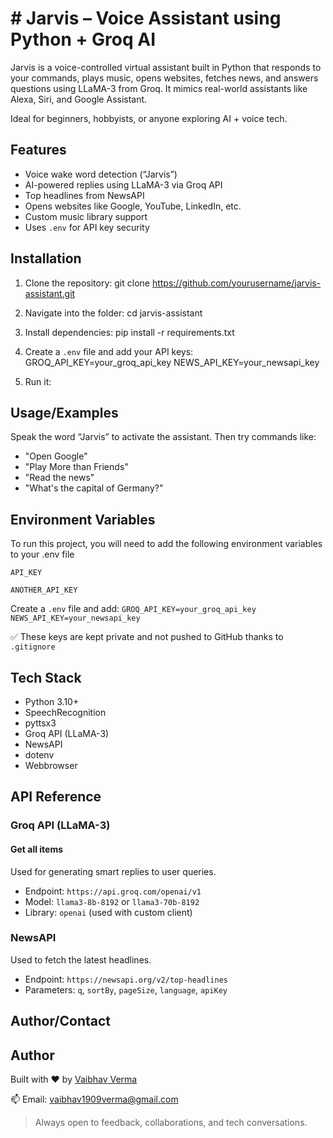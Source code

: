 
# # Jarvis – Voice Assistant using Python + Groq AI

Jarvis is a voice-controlled virtual assistant built in Python that responds to your commands, plays music, opens websites, fetches news, and answers questions using LLaMA-3 from Groq. It mimics real-world assistants like Alexa, Siri, and Google Assistant.

Ideal for beginners, hobbyists, or anyone exploring AI + voice tech.



## Features

- Voice wake word detection (“Jarvis”)
- AI-powered replies using LLaMA-3 via Groq API
- Top headlines from NewsAPI
- Opens websites like Google, YouTube, LinkedIn, etc.
- Custom music library support
- Uses `.env` for API key security


## Installation

1. Clone the repository:
git clone https://github.com/yourusername/jarvis-assistant.git

2. Navigate into the folder:
cd jarvis-assistant

3. Install dependencies:
pip install -r requirements.txt

4. Create a `.env` file and add your API keys:
GROQ_API_KEY=your_groq_api_key
NEWS_API_KEY=your_newsapi_key

5. Run it:


    
## Usage/Examples

Speak the word “Jarvis” to activate the assistant. Then try commands like:

- "Open Google"
- "Play More than Friends"
- "Read the news"
- "What's the capital of Germany?"

## Environment Variables

To run this project, you will need to add the following environment variables to your .env file

`API_KEY`

`ANOTHER_API_KEY`

Create a `.env` file and add:
`GROQ_API_KEY=your_groq_api_key`
`NEWS_API_KEY=your_newsapi_key`

✅ These keys are kept private and not pushed to GitHub thanks to `.gitignore`

## Tech Stack 

- Python 3.10+
- SpeechRecognition
- pyttsx3
- Groq API (LLaMA-3)
- NewsAPI
- dotenv
- Webbrowser

## API Reference

### Groq API (LLaMA-3)

#### Get all items

Used for generating smart replies to user queries.

- Endpoint: `https://api.groq.com/openai/v1`
- Model: `llama3-8b-8192` or `llama3-70b-8192`
- Library: `openai` (used with custom client)

### NewsAPI
Used to fetch the latest headlines.

- Endpoint: `https://newsapi.org/v2/top-headlines`
- Parameters: `q`, `sortBy`, `pageSize`, `language`, `apiKey`

## Author/Contact

## Author

Built with ❤️ by [Vaibhav Verma](https://x.com/vaibhavv190)

📫 Email: vaibhav1909verma@gmail.com

> Always open to feedback, collaborations, and tech conversations.
